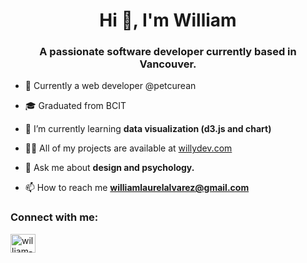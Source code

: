 <h1 align="center">Hi 👋, I'm William</h1>
<h3 align="center">A passionate software developer currently based in Vancouver.</h3>

- 💼 Currently a web developer @petcurean
  
- 🎓 Graduated from BCIT

- 🌱 I’m currently learning **data visualization (d3.js and chart)**

- 👨‍💻 All of my projects are available at [willydev.com](willydev.com)

- 💬 Ask me about **design and psychology.**

- 📫 How to reach me **williamlaurelalvarez@gmail.com**

<h3 align="left">Connect with me:</h3>
<p align="left">
<a href="https://linkedin.com/in/william-alvarez-76b806149/" target="blank"><img align="center" src="https://raw.githubusercontent.com/rahuldkjain/github-profile-readme-generator/master/src/images/icons/Social/linked-in-alt.svg" alt="william-alvarez-76b806149/" height="30" width="40" /></a>
</p>

